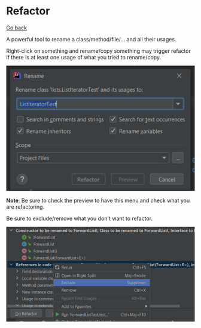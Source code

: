 # Refactor

[Go back](../menus.md)

A powerful tool to rename a class/method/file/... and all their usages.

Right-click on something and rename/copy something may trigger refactor if there is at least one usage of what you tried to rename/copy.

![rename](refactor/rename.png)

**Note**: Be sure to check the preview to have this menu and check what you are refactoring.

Be sure to exclude/remove what you don't want to refactor.

![rename](refactor/exclude.png)
